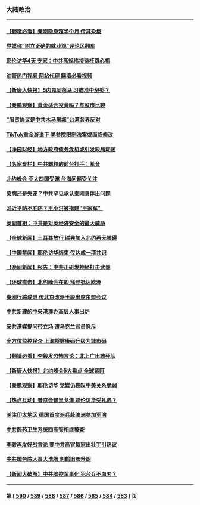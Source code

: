 ### 大陆政治
---
#### [【翻墙必看】秦刚隐身超半个月 传其染疫](../../pages/ncid277/n14032641.md?07121245) 
#### [党媒称“树立正确的就业观”评论区翻车](../../pages/ncid277/n14032527.md?07121245) 
#### [耶伦访华4天 专家：中共高规格接待枉费心机](../../pages/ncid277/n14021843.md?07121245) 
#### [油管热门视频 网站代理 翻墙必看视频](http://138.2.39.72:81/youtube.html?epic-marker?07121245)
#### [【新唐人快报】5内鬼同落马 习瞄准中纪委？](../../pages/ncid277/n14032511.md?07121245) 
#### [【秦鹏观察】黄金适合投资吗？与股市比较](../../pages/ncid277/n14032476.md?07121245) 
#### [“服贸协议是中共木马屠城”台湾各界反对](../../pages/ncid277/n14032105.md?07121245) 
#### [TikTok重金游说下 美参院限制法案或面临修改](../../pages/ncid277/n14032477.md?07121245) 
#### [【净园财经】地方政府债务危机或引发政局动荡](../../pages/ncid277/n14032396.md?07121245) 
#### [【名家专栏】中共霸权的前台打手：希音](../../pages/ncid277/n14031634.md?07121245) 
#### [北约峰会 亚太四国受邀 台海问题受关注](../../pages/ncid277/n14032401.md?07121245) 
#### [染病还是失宠？中共罕见承认秦刚身体出问题](../../pages/ncid277/n14032355.md?07121245) 
#### [习近平防不胜防？王小洪被指建“王家军”  ](../../pages/ncid277/n14032234.md?07121245) 
#### [英副首相：中共是对英经济安全的最大威胁](../../pages/ncid277/n14032237.md?07121245) 
#### [【全球新闻】土耳其放行 瑞典加入北约再无障碍](../../pages/ncid277/n14032151.md?07121245) 
#### [【中国禁闻】耶伦访华结束 仅达成一项共识](../../pages/ncid277/n14030712.md?07121245) 
#### [【晚间新闻】报告：中共正研发神经打击武器](../../pages/ncid277/n14032152.md?07121245) 
#### [【环球直击】北约峰会在即 拜登抵达欧洲](../../pages/ncid277/n14031796.md?07121245) 
#### [秦刚行踪成谜 传北京改派王毅出席东盟会议](../../pages/ncid277/n14032103.md?07121245) 
#### [中共新建的中央港澳办高层人事出炉](../../pages/ncid277/n14032112.md?07121245) 
#### [亲共港媒提问带立场 遭乌克兰官员怒斥](../../pages/ncid277/n14031942.md?07121245) 
#### [全方位监控民众 上海将健康码升级为城市码](../../pages/ncid277/n14031965.md?07121245) 
#### [【翻墙必看】李毅发恐怖言论：北上广出敢死队](../../pages/ncid277/n14032009.md?07121245) 
#### [【新唐人快报】北约峰会5大看点 全球紧盯](../../pages/ncid277/n14031870.md?07121245) 
#### [【秦鹏观察】耶伦访华 党媒仍哀叹中美关系脆弱](../../pages/ncid277/n14031848.md?07121245) 
#### [【热点互动】普京会普里戈津 耶伦访华受礼遇？](../../pages/ncid277/n14031875.md?07121245) 
#### [关注印太地区 德国首度派兵赴澳洲参加军演](../../pages/ncid277/n14031860.md?07121245) 
#### [中共医药卫生系统四高管相继被查](../../pages/ncid277/n14031792.md?07121245) 
#### [李毅再发好战言论 要中共高官每家出壮丁引热议](../../pages/ncid277/n14031525.md?07121245) 
#### [中共国务院人事大洗牌 刘鹤旧部升职](../../pages/ncid277/n14031755.md?07121245) 
#### [【新闻大破解】中共脑控军事化 犯台兵不血刃？](../../pages/ncid277/n14031740.md?07121245) 

---
#### 第 [ [590](./590.md?07121245) / [589](./589.md?07121245) / [588](./588.md?07121245) / [587](./587.md?07121245) / [586](./586.md?07121245) / [585](./585.md?07121245) / [584](./584.md?07121245) / [583](./583.md?07121245) ] 页
